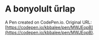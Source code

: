# A bonyolult űrlap

A Pen created on CodePen.io. Original URL: [https://codepen.io/kbbalee/pen/MWJEopB](https://codepen.io/kbbalee/pen/MWJEopB).


